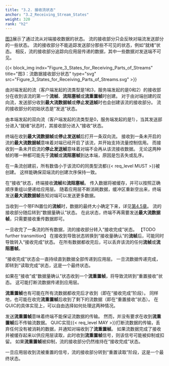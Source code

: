 ```yaml
---
title: "3.2. 接收流状态"
anchor: "3.2_Receiving_Stream_States"
weight: 320
rank: "h2"
---
```


[图3](#Figure_3_States_for_Receiving_Parts_of_Streams)展示了通过流从对端接收数据的状态。
流的接收部分只会反映对端流发送部分的一些状态。
流的接收部分不能追踪发送部分那些不可见的状态，例如“就绪”状态。
相反，流的接收部分追踪向应用层传递的数据，其中一些数据对发送端不可见。

{{< block_img
    indx="Figure_3_States_for_Receiving_Parts_of_Streams"
    title="图3：流数据接收部分状态"
    type="svg"
    src="Figure_3_States_for_Receiving_Parts_of_Streams.svg" >}}

由对端发起的流（客户端发起的流类型是1和3，服务端发起的是0和2）的接收部分在收到该流的第一个**流帧**、**流阻塞帧**或**流重置帧**时创建。
对于由对端创建的双向流，发送部分收到**最大流数据帧**或**停止发送帧**时也会创建该流的接收部分。
流的接收部分的初始状态是“发送”状态。

由本端发起的双向流（客户端发起的流类型是0，服务端发起的是1），当其发送部分进入“就绪”状态时，其接收部分进入“接收”状态。

终端在收到**最大流数据帧**或**停止发送帧**后打开一条双向流。
接收到一条未开启的流的**最大流数据帧**意味着对端已经开启了该流，并开始支持流量控制信用。
而接收到一条未开启流的**停止发送帧**意味着对端不会再从该流接收数据。
无论这两种帧的哪一种都可能先于**流帧**或**流阻塞帧**到达本端，原因是包丢失或乱序。

在一条流创建前，所有数值小于该流ID的同类型流都{{< req_level MUST >}}被创建。
这样能确保双端流的创建次序保持一致。

在“接收”状态，终端接收**流帧**和**流阻塞帧**。
传入数据将被缓存，并可以按照正确顺序重组以便递给应用层。
随着应用层不断消耗数据，缓冲区重新空出来，终端发送**最大流数据帧**告知对端可以发送更多数据。

当收到一个带FIN置位的**流帧**时，数据的最终大小确定下来，详见[第4.5章]()。
流的接收部分随后转到“数据量确认”状态。
在此状态，终端不再需要发送**最大流数据帧**，只需要接收重传数据即可。

一旦收完了一条流的所有数据，流的接收部分转入“接收完成”状态。
【TODO further transmition】
在接收到导致状态转换到“接收量确认”的**流帧**后，可能同时导致转入“接收完成”状态。
在所有数据都收完后，可以丢弃该流的任何**流帧**或**流阻塞帧**。

“接收完成”状态会一直持续直到数据全部传递到应用层。
一旦流数据传递完成，即转到“读取完成”状态，这是一个最终状态。

如果在“接收”或“数据量确认”状态收到一个**流重置帧**，将导致流转到“重置接收”状态。
这可能打断流数据传递到应用层。

**流重置帧**也有可能在所有流数据都收完后才收到（即在“接收完成”阶段）。
同样地，也可能在收完**流重置帧**后收到了剩下的流数据（即在“重置接收”状态）。
在QUIC的具体实现上，可以自由选择如何处理这两种情况。

发送**流重置帧**意味着终端不能保证流数据的传输。
然而，并没有要求在收到**流重置帧**后不传输流数据。
QUIC实现{{< req_level MAY >}}打断流数据的传输，丢弃任何没有被消耗的数据，并通知对端收到了**流重置帧**。
如果流数据完成了接收并被缓存起来以供应用层读取，此时收到**流重置帧**信号，则该信号可能被抑制或扣留。
如果**流重置帧**被抑制，流的接收部分仍然维持在“接收完成”状态。

一旦应用层收到流被重置的信号，流的接收部分转到“重置读取”阶段，这是一个最终状态。